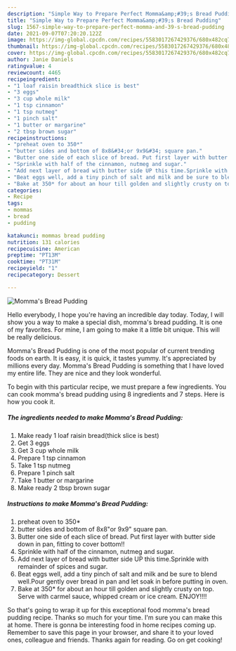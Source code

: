 ```yaml
---
description: "Simple Way to Prepare Perfect Momma&amp;#39;s Bread Pudding"
title: "Simple Way to Prepare Perfect Momma&amp;#39;s Bread Pudding"
slug: 1567-simple-way-to-prepare-perfect-momma-and-39-s-bread-pudding
date: 2021-09-07T07:20:20.122Z
image: https://img-global.cpcdn.com/recipes/5583017267429376/680x482cq70/mommas-bread-pudding-recipe-main-photo.jpg
thumbnail: https://img-global.cpcdn.com/recipes/5583017267429376/680x482cq70/mommas-bread-pudding-recipe-main-photo.jpg
cover: https://img-global.cpcdn.com/recipes/5583017267429376/680x482cq70/mommas-bread-pudding-recipe-main-photo.jpg
author: Janie Daniels
ratingvalue: 4
reviewcount: 4465
recipeingredient:
- "1 loaf raisin breadthick slice is best"
- "3 eggs"
- "3 cup whole milk"
- "1 tsp cinnamon"
- "1 tsp nutmeg"
- "1 pinch salt"
- "1 butter or margarine"
- "2 tbsp brown sugar"
recipeinstructions:
- "preheat oven to 350*"
- "butter sides and bottom of 8x8&#34;or 9x9&#34; square pan."
- "Butter one side of each slice of bread. Put first layer with butter side down in pan, fitting to cover bottom!!"
- "Sprinkle with half of the cinnamon, nutmeg and sugar."
- "Add next layer of bread with butter side UP this time.Sprinkle with remainder of spices and sugar."
- "Beat eggs well, add a tiny pinch of salt and milk and be sure to blend well.Pour gently over bread in pan and let soak in before putting in oven."
- "Bake at 350* for about an hour till golden and slightly crusty on top. Serve with carmel sauce, whipped cream or ice cream. ENJOY!!!!"
categories:
- Recipe
tags:
- mommas
- bread
- pudding

katakunci: mommas bread pudding 
nutrition: 131 calories
recipecuisine: American
preptime: "PT13M"
cooktime: "PT31M"
recipeyield: "1"
recipecategory: Dessert

---
```



![Momma&#39;s Bread Pudding](https://img-global.cpcdn.com/recipes/5583017267429376/680x482cq70/mommas-bread-pudding-recipe-main-photo.jpg)

Hello everybody, I hope you're having an incredible day today. Today, I will show you a way to make a special dish, momma&#39;s bread pudding. It is one of my favorites. For mine, I am going to make it a little bit unique. This will be really delicious.



Momma&#39;s Bread Pudding is one of the most popular of current trending foods on earth. It is easy, it is quick, it tastes yummy. It's appreciated by millions every day. Momma&#39;s Bread Pudding is something that I have loved my entire life. They are nice and they look wonderful.


To begin with this particular recipe, we must prepare a few ingredients. You can cook momma&#39;s bread pudding using 8 ingredients and 7 steps. Here is how you cook it.

<!--inarticleads1-->

##### The ingredients needed to make Momma&#39;s Bread Pudding:

1. Make ready 1 loaf raisin bread(thick slice is best)
1. Get 3 eggs
1. Get 3 cup whole milk
1. Prepare 1 tsp cinnamon
1. Take 1 tsp nutmeg
1. Prepare 1 pinch salt
1. Take 1 butter or margarine
1. Make ready 2 tbsp brown sugar




<!--inarticleads2-->

##### Instructions to make Momma&#39;s Bread Pudding:

1. preheat oven to 350*
1. butter sides and bottom of 8x8&#34;or 9x9&#34; square pan.
1. Butter one side of each slice of bread. Put first layer with butter side down in pan, fitting to cover bottom!!
1. Sprinkle with half of the cinnamon, nutmeg and sugar.
1. Add next layer of bread with butter side UP this time.Sprinkle with remainder of spices and sugar.
1. Beat eggs well, add a tiny pinch of salt and milk and be sure to blend well.Pour gently over bread in pan and let soak in before putting in oven.
1. Bake at 350* for about an hour till golden and slightly crusty on top. Serve with carmel sauce, whipped cream or ice cream. ENJOY!!!!




So that's going to wrap it up for this exceptional food momma&#39;s bread pudding recipe. Thanks so much for your time. I'm sure you can make this at home. There is gonna be interesting food in home recipes coming up. Remember to save this page in your browser, and share it to your loved ones, colleague and friends. Thanks again for reading. Go on get cooking!
